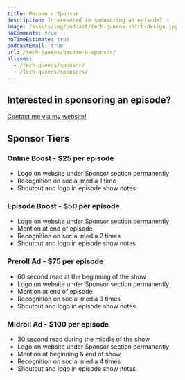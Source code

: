 ```yaml
---
title: Become a Sponsor
description: Intereseted in sponsoring an episode? ✨
image: /assets/img/podcast/tech-queens-shirt-design.jpg
noComments: true
noTimeEstimate: true
podcastEmail: true
url: /tech-queens/become-a-sponsor/
aliases:
  - /tech-queens/sponsor/
  - /tech-queens/sponsors/
---
```


## Interested in sponsoring an episode?

[Contact me via my website!](/contact/)

## Sponsor Tiers

### Online Boost - $25 per episode

- Logo on website under Sponsor section permanently
- Recognition on social media 1 time
- Shoutout and logo in episode show notes

### Episode Boost - $50 per episode

- Logo on website under Sponsor section permanently
- Mention at end of episode
- Recognition on social media 2 times
- Shoutout and logo in episode show notes

### Preroll Ad - $75 per episode

- 60 second read at the beginning of the show
- Logo on website under Sponsor section permanently
- Mention at end of episode
- Recognition on social media 3 times
- Shoutout and logo in episode show notes

### Midroll Ad - $100 per episode

- 30 second read during the middle of the show
- Logo on website under Sponsor section permanently
- Mention at beginning & end of show
- Recognition on social media 4 times
- Shoutout and logo in episode show notes
